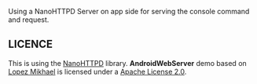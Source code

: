  
 
 
 
 Using a NanoHTTPD Server on app side for serving the console command and request.
 
 

LICENCE
-----
This is using the [NanoHTTPD](https://github.com/NanoHttpd/nanohttpd) library.
**AndroidWebServer** demo based on [Lopez Mikhael](http://mikhaellopez.com/) is licensed under a [Apache License 2.0](http://www.apache.org/licenses/LICENSE-2.0).